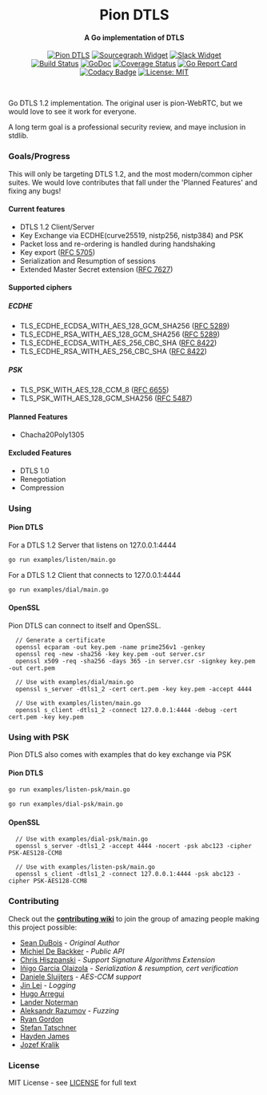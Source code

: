 <h1 align="center">
  <br>
  Pion DTLS
  <br>
</h1>
<h4 align="center">A Go implementation of DTLS</h4>
<p align="center">
  <a href="https://pion.ly"><img src="https://img.shields.io/badge/pion-dtls-gray.svg?longCache=true&colorB=brightgreen" alt="Pion DTLS"></a>
  <a href="https://sourcegraph.com/github.com/pion/dtls"><img src="https://sourcegraph.com/github.com/pion/dtls/-/badge.svg" alt="Sourcegraph Widget"></a>
  <a href="https://pion.ly/slack"><img src="https://img.shields.io/badge/join-us%20on%20slack-gray.svg?longCache=true&logo=slack&colorB=brightgreen" alt="Slack Widget"></a>
  <br>
  <a href="https://travis-ci.org/pion/dtls"><img src="https://travis-ci.org/pion/dtls.svg?branch=master" alt="Build Status"></a>
  <a href="https://godoc.org/github.com/pion/dtls"><img src="https://godoc.org/github.com/pion/dtls?status.svg" alt="GoDoc"></a>
  <a href="https://codecov.io/gh/pion/dtls"><img src="https://codecov.io/gh/pion/dtls/branch/master/graph/badge.svg" alt="Coverage Status"></a>
  <a href="https://goreportcard.com/report/github.com/pion/dtls"><img src="https://goreportcard.com/badge/github.com/pion/dtls" alt="Go Report Card"></a>
  <a href="https://www.codacy.com/app/Sean-Der/dtls"><img src="https://api.codacy.com/project/badge/Grade/18f4aec384894e6aac0b94effe51961d" alt="Codacy Badge"></a>
  <a href="LICENSE"><img src="https://img.shields.io/badge/License-MIT-yellow.svg" alt="License: MIT"></a>
</p>
<br>

Go DTLS 1.2 implementation. The original user is pion-WebRTC, but we would love to see it work for everyone.

A long term goal is a professional security review, and maye inclusion in stdlib.

### Goals/Progress
This will only be targeting DTLS 1.2, and the most modern/common cipher suites.
We would love contributes that fall under the 'Planned Features' and fixing any bugs!

#### Current features
* DTLS 1.2 Client/Server
* Key Exchange via ECDHE(curve25519, nistp256, nistp384) and PSK
* Packet loss and re-ordering is handled during handshaking
* Key export ([RFC 5705][rfc5705])
* Serialization and Resumption of sessions
* Extended Master Secret extension ([RFC 7627][rfc7627])

[rfc5705]: https://tools.ietf.org/html/rfc5705
[rfc7627]: https://tools.ietf.org/html/rfc7627

#### Supported ciphers

##### ECDHE
* TLS_ECDHE_ECDSA_WITH_AES_128_GCM_SHA256 ([RFC 5289][rfc5289])
* TLS_ECDHE_RSA_WITH_AES_128_GCM_SHA256 ([RFC 5289][rfc5289])
* TLS_ECDHE_ECDSA_WITH_AES_256_CBC_SHA ([RFC 8422][rfc8422])
* TLS_ECDHE_RSA_WITH_AES_256_CBC_SHA ([RFC 8422][rfc8422])

##### PSK
* TLS_PSK_WITH_AES_128_CCM_8 ([RFC 6655][rfc6655])
* TLS_PSK_WITH_AES_128_GCM_SHA256 ([RFC 5487][rfc5487])

[rfc5289]: https://tools.ietf.org/html/rfc5289
[rfc8422]: https://tools.ietf.org/html/rfc8422
[rfc6655]: https://tools.ietf.org/html/rfc6655
[rfc5487]: https://tools.ietf.org/html/rfc5487

#### Planned Features
* Chacha20Poly1305

#### Excluded Features
* DTLS 1.0
* Renegotiation
* Compression

### Using

#### Pion DTLS
For a DTLS 1.2 Server that listens on 127.0.0.1:4444
```sh
go run examples/listen/main.go
```

For a DTLS 1.2 Client that connects to 127.0.0.1:4444
```sh
go run examples/dial/main.go
```

#### OpenSSL
Pion DTLS can connect to itself and OpenSSL.
```
  // Generate a certificate
  openssl ecparam -out key.pem -name prime256v1 -genkey
  openssl req -new -sha256 -key key.pem -out server.csr
  openssl x509 -req -sha256 -days 365 -in server.csr -signkey key.pem -out cert.pem

  // Use with examples/dial/main.go
  openssl s_server -dtls1_2 -cert cert.pem -key key.pem -accept 4444

  // Use with examples/listen/main.go
  openssl s_client -dtls1_2 -connect 127.0.0.1:4444 -debug -cert cert.pem -key key.pem
```

### Using with PSK
Pion DTLS also comes with examples that do key exchange via PSK


#### Pion DTLS
```sh
go run examples/listen-psk/main.go
```

```sh
go run examples/dial-psk/main.go
```

#### OpenSSL
```
  // Use with examples/dial-psk/main.go
  openssl s_server -dtls1_2 -accept 4444 -nocert -psk abc123 -cipher PSK-AES128-CCM8

  // Use with examples/listen-psk/main.go
  openssl s_client -dtls1_2 -connect 127.0.0.1:4444 -psk abc123 -cipher PSK-AES128-CCM8
```

### Contributing
Check out the **[contributing wiki](https://github.com/pion/webrtc/wiki/Contributing)** to join the group of amazing people making this project possible:

* [Sean DuBois](https://github.com/Sean-Der) - *Original Author*
* [Michiel De Backker](https://github.com/backkem) - *Public API*
* [Chris Hiszpanski](https://github.com/thinkski) - *Support Signature Algorithms Extension*
* [Iñigo Garcia Olaizola](https://github.com/igolaizola) - *Serialization & resumption, cert verification*
* [Daniele Sluijters](https://github.com/daenney) - *AES-CCM support*
* [Jin Lei](https://github.com/jinleileiking) - *Logging*
* [Hugo Arregui](https://github.com/hugoArregui)
* [Lander Noterman](https://github.com/LanderN)
* [Aleksandr Razumov](https://github.com/ernado) - *Fuzzing*
* [Ryan Gordon](https://github.com/ryangordon)
* [Stefan Tatschner](https://rumpelsepp.org/contact.html)
* [Hayden James](https://github.com/hjames9)
* [Jozef Kralik](https://github.com/jkralik)

### License
MIT License - see [LICENSE](LICENSE) for full text
